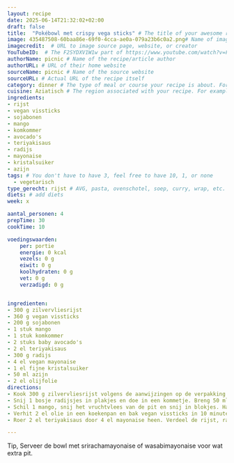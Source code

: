 ```yaml
---
layout: recipe
date: 2025-06-14T21:32:02+02:00
draft: false
title:  "Pokébowl met crispy vega sticks" # The title of your awesome recipe
image: 435487508-60baa86e-69f0-4cca-ae0a-079a23b6c0a2.png# Name of image in recipe bundle
imagecredit:  # URL to image source page, website, or creator
YouTubeID:  # The F2SYDXV1W1w part of https://www.youtube.com/watch?v=F2SYDXV1W1w
authorName: picnic # Name of the recipe/article author
authorURL: # URL of their home website
sourceName: picnic # Name of the source website
sourceURL: # Actual URL of the recipe itself
category: dinner # The type of meal or course your recipe is about. For example: "dinner", "entree", or "dessert".
cuisine: Aziatisch # The region associated with your recipe. For example, Italiaans, Mediterraans", or Eigen.
ingredients:
- rijst
- vegan vissticks
- sojabonen
- mango
- komkommer
- avocado's
- teriyakisaus
- radijs
- mayonaise
- kristalsuiker
- azijn
tags: # You don't have to have 3, feel free to have 10, 1, or none
  - vegetarisch
type_gerecht: rijst # AVG, pasta, ovenschotel, soep, curry, wrap, etc.
diets: # add diets
week: x

aantal_personen: 4
prepTime: 30
cookTime: 10

voedingswaarden:
    per: portie
    energie: 0 kcal
    vezels: 0 g
    eiwit: 0 g
    koolhydraten: 0 g
    vet: 0 g
    verzadigd: 0 g


ingredienten:
- 300 g zilvervliesrijst
- 360 g vegan vissticks
- 200 g sojabonen
- 1 stuk mango
- 1 stuk komkommer
- 2 stuks baby avocado's
- 2 el teriyakisaus
- 300 g radijs
- 4 el vegan mayonaise
- 1 el fijne kristalsuiker
- 50 ml azijn 
- 2 el olijfolie
directions:
- Kook 300 g zilvervliesrijst volgens de aanwijzingen op de verpakking gaar.
- Snij 1 bosje radijsjes in plakjes en doe in een kommetje. Breng 50 ml water met 50 ml azijn en 1 el suiker aan de kook. Laat de suiker al roerende oplossen en schenk over de radijsjes heen. Laat de radijsjes 10 minuten staan.
- Schil 1 mango, snij het vruchtvlees van de pit en snij in blokjes. Halveer 2 baby-avocado’s, verwijder de pit, schep het vruchtvlees uit de schil en snij in reepjes. Schil 1 komkommer, halveer in de lengte en snij in plakjes. Giet de radijsjes af.
- Verhit 2 el olie in een koekenpan en bak vegan vissticks in 10 minuten rondom gaar.
- Roer 2 el teriyakisaus door 4 el mayonaise heen. Verdeel de rijst, radijsjes, vissticks, komkommer, mango, avocado en sojabonen over 4 kommen. Schep de teriyaki-mayo eroverheen.

---
```


Tip, Serveer de bowl met srirachamayonaise of wasabimayonaise voor wat extra pit.

